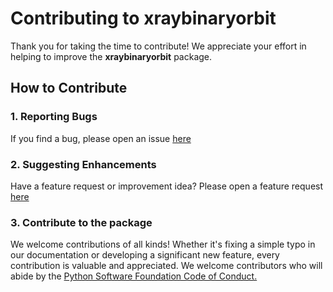 
# Contributing to xraybinaryorbit

Thank you for taking the time to contribute! We appreciate your effort in helping to improve the **xraybinaryorbit** package.

## How to Contribute

### 1. Reporting Bugs

If you find a bug, please open an issue [here](https://github.com/xragua/XRAYBINARYORBIT/issues)

### 2. Suggesting Enhancements

Have a feature request or improvement idea? Please open a feature request [here](https://github.com/xragua/XRAYBINARYORBIT/issues) 

### 3. Contribute to the package
We welcome contributions of all kinds! Whether it's fixing a simple typo in our documentation or developing a significant new feature, every contribution is valuable and appreciated. 
We welcome contributors who will abide by the [Python Software Foundation Code of Conduct.](https://policies.python.org/python.org/code-of-conduct/)
